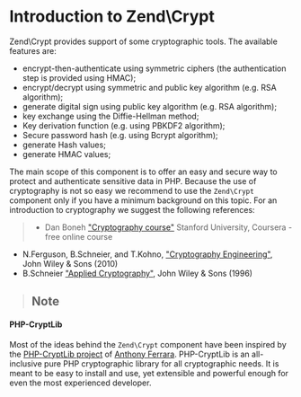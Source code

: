 # Introduction to Zend\\Crypt

Zend\\Crypt provides support of some cryptographic tools. The available features are:

- encrypt-then-authenticate using symmetric ciphers (the authentication step is provided using
HMAC);
- encrypt/decrypt using symmetric and public key algorithm (e.g. RSA algorithm);
- generate digital sign using public key algorithm (e.g. RSA algorithm);
- key exchange using the Diffie-Hellman method;
- Key derivation function (e.g. using PBKDF2 algorithm);
- Secure password hash (e.g. using Bcrypt algorithm);
- generate Hash values;
- generate HMAC values;

The main scope of this component is to offer an easy and secure way to protect and authenticate
sensitive data in PHP. Because the use of cryptography is not so easy we recommend to use the
`Zend\Crypt` component only if you have a minimum background on this topic. For an introduction to
cryptography we suggest the following references:

> -   Dan Boneh ["Cryptography course"](https://www.coursera.org/course/crypto) Stanford University,
Coursera - free online course
- N.Ferguson, B.Schneier, and T.Kohno, ["Cryptography
Engineering"](http://www.schneier.com/book-ce.html), John Wiley & Sons (2010)
- B.Schneier ["Applied Cryptography"](http://www.schneier.com/book-applied.html), John Wiley & Sons
(1996)

> ## Note
#### PHP-CryptLib
Most of the ideas behind the `Zend\Crypt` component have been inspired by the [PHP-CryptLib
project](https://github.com/ircmaxell/PHP-CryptLib) of [Anthony
Ferrara](http://blog.ircmaxell.com/). PHP-CryptLib is an all-inclusive pure PHP cryptographic
library for all cryptographic needs. It is meant to be easy to install and use, yet extensible and
powerful enough for even the most experienced developer.
